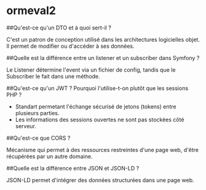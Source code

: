 # ormeval2
 
##Qu'est-ce qu'un DTO et à quoi sert-il ?

C'est un patron de conception utilisé dans les architectures logicielles objet. Il permet de modifier ou d'accéder à ses données.

##Quelle est la différence entre un listener et un subscriber dans Symfony ?

Le Listener détermine l'event via un fichier de config, tandis que le Subscriber le fait dans une méthode.

##Qu'est-ce qu'un JWT ? Pourquoi l'utilise-t-on plutôt que les sessions PHP ?

- Standart permetant l'échange sécurisé de jetons (tokens) entre plusieurs parties.
- Les informations des sessions ouvertes ne sont pas stockées côté serveur.

##Qu'est-ce que CORS ?

Mécanisme qui permet à des ressources restreintes d'une page web, d'être récupérées par un autre domaine.

##Quelle est la différence entre JSON et JSON-LD ?

JSON-LD permet d'intégrer des données structurées dans une page web.
